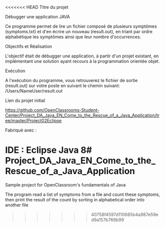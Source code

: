 <<<<<<< HEAD
Titre du projet

Débugger une application JAVA

Ce programme permet de lire un fichier composé de plusieurs symptômes (symptoms.txt) et d'en écrire un nouveau (result.out), en triant par ordre alphabétique les symptômes ainsi que leur nombre d'occurrences.

Objectifs et Réalisation

L'objectif était de débugger une application, à partir d'un projet existant, en implémentant une solution ayant recours à la programmation orientée objet.

Exécution

A l'exécution du programme, vous retrouverez le fichier de sortie (result.out) sur votre poste en suivant le chemin suivant: /Users/NameUser/result.out

Lien du projet initial

https://github.com/OpenClassrooms-Student-Center/Project_DA_Java_EN_Come_to_the_Rescue_of_a_Java_Application/tree/master/Project02Eclipse

Fabriqué avec :

IDE : Eclipse
Java 8# Project_DA_Java_EN_Come_to_the_Rescue_of_a_Java_Application
=======
Sample project for OpenClassroom's fundamentals of Java

The program read a list of symptoms from a file and count these symptoms, then print the result of the count by sorting in alphabetical order into another file
>>>>>>> 40758f4597d110685b4a987e59ed9a157b768b99
